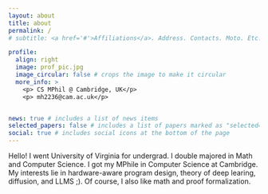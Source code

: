 ```yaml
---
layout: about
title: about
permalink: /
# subtitle: <a href='#'>Affiliations</a>. Address. Contacts. Moto. Etc.

profile:
  align: right
  image: prof_pic.jpg
  image_circular: false # crops the image to make it circular
  more_info: >
    <p> CS MPhil @ Cambridge, UK</p>
    <p> mh2236@cam.ac.uk</p>


news: true # includes a list of news items
selected_papers: false # includes a list of papers marked as "selected={true}"
social: true # includes social icons at the bottom of the page
---
```


Hello! I went University of Virginia for undergrad. I double majored in Math and Computer Science. I got my MPhile in Computer Science at Cambridge. My interests lie in hardware-aware program design, theory of deep learing, diffusion, and LLMS ;). Of course, I also like math and proof formalization.
